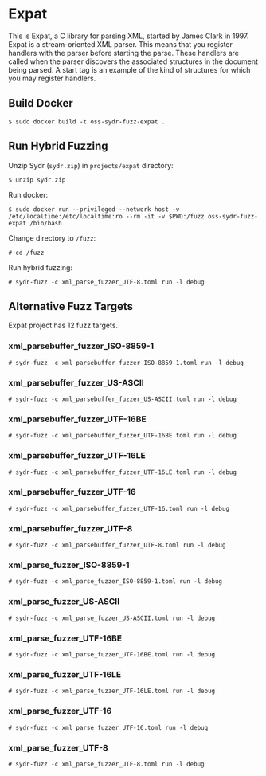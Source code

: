 # Expat

This is Expat, a C library for parsing XML, started by James Clark in 1997.
Expat is a stream-oriented XML parser. This means that you register handlers
with the parser before starting the parse. These handlers are called when the
parser discovers the associated structures in the document being parsed. A start
tag is an example of the kind of structures for which you may register handlers.

## Build Docker

    $ sudo docker build -t oss-sydr-fuzz-expat .

## Run Hybrid Fuzzing

Unzip Sydr (`sydr.zip`) in `projects/expat` directory:

    $ unzip sydr.zip

Run docker:

    $ sudo docker run --privileged --network host -v /etc/localtime:/etc/localtime:ro --rm -it -v $PWD:/fuzz oss-sydr-fuzz-expat /bin/bash

Change directory to `/fuzz`:

    # cd /fuzz

Run hybrid fuzzing:

    # sydr-fuzz -c xml_parse_fuzzer_UTF-8.toml run -l debug

## Alternative Fuzz Targets

Expat project has 12 fuzz targets.

### xml_parsebuffer_fuzzer_ISO-8859-1

    # sydr-fuzz -c xml_parsebuffer_fuzzer_ISO-8859-1.toml run -l debug

### xml_parsebuffer_fuzzer_US-ASCII

    # sydr-fuzz -c xml_parsebuffer_fuzzer_US-ASCII.toml run -l debug

### xml_parsebuffer_fuzzer_UTF-16BE

    # sydr-fuzz -c xml_parsebuffer_fuzzer_UTF-16BE.toml run -l debug

### xml_parsebuffer_fuzzer_UTF-16LE

    # sydr-fuzz -c xml_parsebuffer_fuzzer_UTF-16LE.toml run -l debug

### xml_parsebuffer_fuzzer_UTF-16

    # sydr-fuzz -c xml_parsebuffer_fuzzer_UTF-16.toml run -l debug

### xml_parsebuffer_fuzzer_UTF-8

    # sydr-fuzz -c xml_parsebuffer_fuzzer_UTF-8.toml run -l debug

### xml_parse_fuzzer_ISO-8859-1

    # sydr-fuzz -c xml_parse_fuzzer_ISO-8859-1.toml run -l debug

### xml_parse_fuzzer_US-ASCII

    # sydr-fuzz -c xml_parse_fuzzer_US-ASCII.toml run -l debug

### xml_parse_fuzzer_UTF-16BE

    # sydr-fuzz -c xml_parse_fuzzer_UTF-16BE.toml run -l debug

### xml_parse_fuzzer_UTF-16LE

    # sydr-fuzz -c xml_parse_fuzzer_UTF-16LE.toml run -l debug

### xml_parse_fuzzer_UTF-16

    # sydr-fuzz -c xml_parse_fuzzer_UTF-16.toml run -l debug

### xml_parse_fuzzer_UTF-8

    # sydr-fuzz -c xml_parse_fuzzer_UTF-8.toml run -l debug
